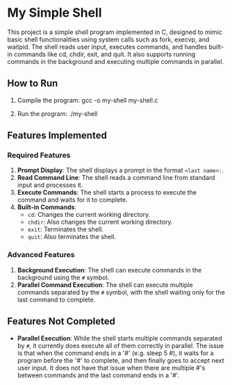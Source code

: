 # My Simple Shell

This project is a simple shell program implemented in C, designed to mimic basic shell functionalities using
system calls such as fork, execvp, and waitpid. The shell reads user input, executes commands, and handles
built-in commands like cd, chdir, exit, and quit. It also supports running commands in the background and executing
multiple commands in parallel.

## How to Run

1. Compile the program:
   gcc -o my-shell my-shell.c
   
2. Run the program:
   ./my-shell

## Features Implemented

### Required Features
1. **Prompt Display**: The shell displays a prompt in the format `<last name>:`.
2. **Read Command Line**: The shell reads a command line from standard input and processes it.
3. **Execute Commands**: The shell starts a process to execute the command and waits for it to complete.
4. **Built-in Commands**: 
   - `cd`: Changes the current working directory.
   - `chdir`: Also changes the current working directory.
   - `exit`: Terminates the shell.
   - `quit`: Also terminates the shell.

### Advanced Features
1. **Background Execution**: The shell can execute commands in the background using the `#` symbol.
2. **Parallel Command Execution**: The shell can execute multiple commands separated by the `#` symbol, with the shell waiting only for the last command to complete.

## Features Not Completed

- **Parallel Execution**: While the shell starts multiple commands separated by `#`, it currently does execute all of them correctly in parallel. The  issue is that when the command ends in a '#' (e.g. sleep 5 #), it waits for a program before the '#' to complete, and then finally goes to accept next user input. It does not have that issue when there are multiple #'s between commands and the last command ends in a '#'.

